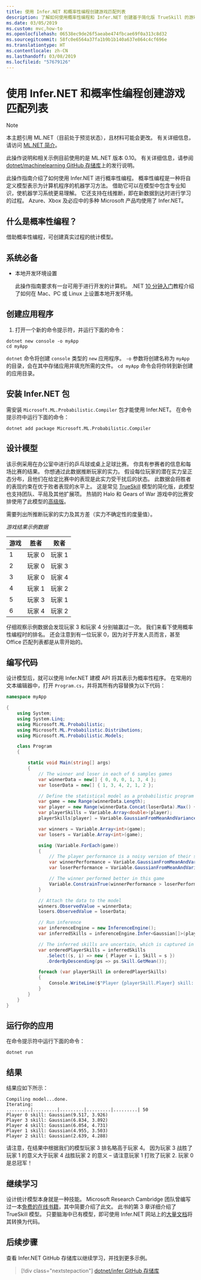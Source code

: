 ```yaml
---
title: 使用 Infer.NET 和概率性编程创建游戏匹配列表
description: 了解如何使用概率性编程和 Infer.NET 创建基于简化版 TrueSkill 的游戏匹配列表应用。
ms.date: 03/05/2019
ms.custom: mvc,how-to
ms.openlocfilehash: 06538ec9de26f5aeabe474fbcae69f0a313c8d32
ms.sourcegitcommit: 58fc0e6564a37fa1b9b1b140a637e864c4cf696e
ms.translationtype: HT
ms.contentlocale: zh-CN
ms.lasthandoff: 03/08/2019
ms.locfileid: "57679126"
---
```

# <a name="create-a-game-match-up-list-app-with-infernet-and-probabilistic-programming"></a>使用 Infer.NET 和概率性编程创建游戏匹配列表

> [!NOTE]
> 本主题引用 ML.NET（目前处于预览状态），且材料可能会更改。 有关详细信息，请访问 [ML.NET 简介](https://www.microsoft.com/net/learn/apps/machine-learning-and-ai/ml-dotnet)。

此操作说明和相关示例目前使用的是 ML.NET 版本 0.10。 有关详细信息，请参阅 [dotnet/machinelearning GitHub 存储库](https://github.com/dotnet/machinelearning/tree/master/docs/release-notes)上的发行说明。

此操作指南介绍了如何使用 Infer.NET 进行概率性编程。 概率性编程是一种将自定义模型表示为计算机程序的机器学习方法。 借助它可以在模型中包含专业知识，使机器学习系统更易理解。 它还支持在线推断，即在新数据到达时进行学习的过程。 Azure、Xbox 及必应中的多种 Microsoft 产品均使用了 Infer.NET。

## <a name="what-is-probabilistic-programming"></a>什么是概率性编程？

借助概率性编程，可创建真实过程的统计模型。

## <a name="prerequisites"></a>系统必备

- 本地开发环境设置

  此操作指南要求有一台可用于进行开发的计算机。 .NET [10 分钟入门](https://www.microsoft.com/net/core)教程介绍了如何在 Mac、PC 或 Linux 上设置本地开发环境。

## <a name="create-your-app"></a>创建应用程序

1. 打开一个新的命令提示符，并运行下面的命令：

```console
dotnet new console -o myApp
cd myApp
```

`dotnet` 命令将创建 `console` 类型的 `new` 应用程序。 `-o` 参数将创建名称为 `myApp` 的目录，会在其中存储应用并填充所需的文件。 `cd myApp` 命令会将你转到新创建的应用目录。

## <a name="install-infernet-package"></a>安装 Infer.NET 包

需安装 `Microsoft.ML.Probabilistic.Compiler` 包才能使用 Infer.NET。 在命令提示符中运行下面的命令：

```console
dotnet add package Microsoft.ML.Probabilistic.Compiler
```

## <a name="design-your-model"></a>设计模型

该示例采用在办公室中进行的乒乓球或桌上足球比赛。 你具有参赛者的信息和每场比赛的结果。 你想通过此数据推断玩家的实力。 假设每位玩家的潜在实力呈正态分布，且他们在给定比赛中的表现是此实力受干扰后的状态。 此数据会将胜者的表现约束在优于败者表现的水平上。 这是常见 [TrueSkill](https://www.microsoft.com/en-us/research/project/trueskill-ranking-system/) 模型的简化版，此模型也支持团队、平局及其他扩展项。 热销的 Halo 和 Gears of War 游戏中的比赛安排使用了此模型的[高级版](https://www.microsoft.com/en-us/research/publication/trueskill-2-improved-bayesian-skill-rating-system/)。

需要列出所推断玩家的实力及其方差（实力不确定性的度量值）。

*游戏结果示例数据*

游戏 |胜者 | 败者
---------|----------|---------
 1 | 玩家 0 | 玩家 1
 2 | 玩家 0 | 玩家 3
 3 | 玩家 0 | 玩家 4
 4 | 玩家 1 | 玩家 2
 5 | 玩家 3 | 玩家 1
 6 | 玩家 4 | 玩家 2

仔细观察示例数据会发现玩家 3 和玩家 4 分别输赢过一次。 我们来看下使用概率性编程时的排名。 还会注意到有一位玩家 0，因为对于开发人员而言，甚至 Office 匹配列表都是从零开始的。

## <a name="write-some-code"></a>编写代码

设计模型后，就可以使用 Infer.NET 建模 API 将其表示为概率性程序。 在常用的文本编辑器中，打开 `Program.cs`，并将其所有内容替换为以下代码：

```csharp
namespace myApp

{
    using System;
    using System.Linq;
    using Microsoft.ML.Probabilistic;
    using Microsoft.ML.Probabilistic.Distributions;
    using Microsoft.ML.Probabilistic.Models;

    class Program
    {

        static void Main(string[] args)
        {
            // The winner and loser in each of 6 samples games
            var winnerData = new[] { 0, 0, 0, 1, 3, 4 };
            var loserData = new[] { 1, 3, 4, 2, 1, 2 };

            // Define the statistical model as a probabilistic program
            var game = new Range(winnerData.Length);
            var player = new Range(winnerData.Concat(loserData).Max() + 1);
            var playerSkills = Variable.Array<double>(player);
            playerSkills[player] = Variable.GaussianFromMeanAndVariance(6, 9).ForEach(player);

            var winners = Variable.Array<int>(game);
            var losers = Variable.Array<int>(game);

            using (Variable.ForEach(game))
            {
                // The player performance is a noisy version of their skill
                var winnerPerformance = Variable.GaussianFromMeanAndVariance(playerSkills[winners[game]], 1.0);
                var loserPerformance = Variable.GaussianFromMeanAndVariance(playerSkills[losers[game]], 1.0);

                // The winner performed better in this game
                Variable.ConstrainTrue(winnerPerformance > loserPerformance);
            }

            // Attach the data to the model
            winners.ObservedValue = winnerData;
            losers.ObservedValue = loserData;

            // Run inference
            var inferenceEngine = new InferenceEngine();
            var inferredSkills = inferenceEngine.Infer<Gaussian[]>(playerSkills);

            // The inferred skills are uncertain, which is captured in their variance
            var orderedPlayerSkills = inferredSkills
               .Select((s, i) => new { Player = i, Skill = s })
               .OrderByDescending(ps => ps.Skill.GetMean());

            foreach (var playerSkill in orderedPlayerSkills)
            {
                Console.WriteLine($"Player {playerSkill.Player} skill: {playerSkill.Skill}");
            }
        }
    }
}
```

## <a name="run-your-app"></a>运行你的应用

在命令提示符中运行下面的命令：

```console
dotnet run
```

## <a name="results"></a>结果

结果应如下所示：

```
Compiling model...done.
Iterating:
.........|.........|.........|.........|.........| 50
Player 0 skill: Gaussian(9.517, 3.926)
Player 3 skill: Gaussian(6.834, 3.892)
Player 4 skill: Gaussian(6.054, 4.731)
Player 1 skill: Gaussian(4.955, 3.503)
Player 2 skill: Gaussian(2.639, 4.288)
```

请注意，在结果中根据我们的模型玩家 3 排名略高于玩家 4。 因为玩家 3 战胜了玩家 1 的意义大于玩家 4 战胜玩家 2 的意义 – 请注意玩家 1 打败了玩家 2. 玩家 0 是总冠军！

## <a name="keep-learning"></a>继续学习

设计统计模型本身就是一种技能。 Microsoft Research Cambridge 团队曾编写过一本[免费的在线书籍](http://mbmlbook.com/)，其中简要介绍了此文。 此书的第 3 章详细介绍了 TrueSkill 模型。 只要脑海中已有模型，即可使用 Infer.NET 网站上的[大量文档](https://dotnet.github.io/infer/)将其转换为代码。

## <a name="next-steps"></a>后续步骤

查看 Infer.NET GitHub 存储库以继续学习，并找到更多示例。
> [!div class="nextstepaction"]
> [dotnet/infer GitHub 存储库](https://github.com/dotnet/infer)
